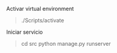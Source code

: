 Activar virtual environment
> ./Scripts/activate

Iniciar servicio
> cd src
> python manage.py runserver
